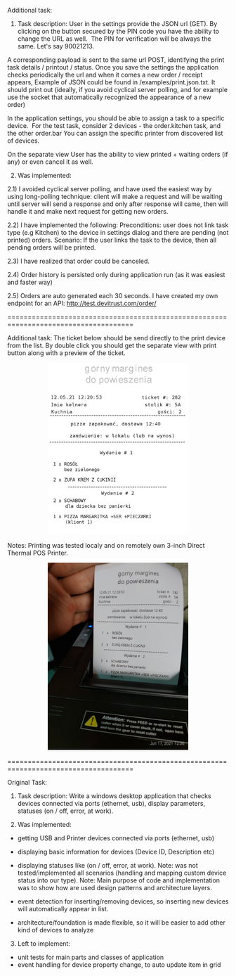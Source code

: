 Additional task:
1) Task description:
User in the settings provide the JSON url (GET). 
By clicking on the button secured by the PIN code you have the ability to change the URL as well.  
The PIN for verification will be always the same. Let's say 90021213.

A corresponding payload is sent to the same url POST, identifying the print task details / printout / status. 
Once you save the settings the application checks periodically the url and when it comes a new order / receipt appears, 
Example of JSON could be found in /examples/print.json.txt.
It should print out (ideally, if you avoid cyclical server polling, and for example use the socket that automatically recognized the appearance of a new order)

In the application settings, you should be able to assign a task to a specific device.  
For the test task, consider 2 devices - the order.kitchen task, and the other order.bar
You can assign the specific printer from discovered list of devices.

On the separate view User has the ability to view printed + waiting orders (if any) or even cancel it as well.

2) Was implemented:

2.1) I avoided cyclical server polling, and have used the easiest way by using long-polling technique: client will make a request and will be waiting until server will send a response and only after response will came, then will handle it and make next request for getting new orders.

2.2)  I have implemented the following:
Preconditions: user does not link task type (e.g Kitchen) to the device in settings dialog and there are pending (not printed) orders.
Scenario: If the user links the task to the device, then all pending orders will be printed.

2.3) I have realized that order could be canceled.

2.4) Order history is persisted only during application run (as it was easiest and faster way)

2.5) Orders are auto generated each 30 seconds. I have created my own endpoint for an API:
http://test.devitrust.com/order/

=====================================================================================

Additional task:
The ticket below should be send directly to the print device from the list. 
By double click you should get the separate view with print button along with a preview of the ticket.
<p align="center">
  <img width="320" src="https://raw.githubusercontent.com/omahost/SystemMonitor/main/screenshots/test_ticket.png">
</p>

Notes: Printing was tested localy and on remotely own 3-inch Direct Thermal POS Printer.

<p align="center">
  <img width="320" src="https://raw.githubusercontent.com/omahost/SystemMonitor/main/screenshots/print_result.jpg">
</p>

=====================================================================================

Original Task:
1) Task description:
Write a windows desktop application that checks devices connected via ports (ethernet, usb), display parameters, statuses (on / off, error, at work).

2) Was implemented:
- getting USB and Printer devices connected via ports (ethernet, usb)

- displaying basic information for devices (Device ID, Description etc)

- displaying statuses like (on / off, error, at work).
Note: was not tested/implemented all scenarios (handling and mapping custom device status into our type).
Note: Main purpose of code and implementation was to show how are used design patterns and architecture layers.

- event detection for inserting/removing devices, so inserting new devices will automatically appear in list.

- architecture/foundation is made flexible, so it will be easier to add other kind of devices to analyze

3) Left to implement:
- unit tests for main parts and classes of application
- event handling for device property change, to auto update item in grid
